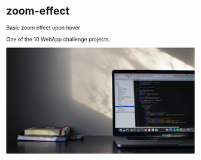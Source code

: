 # zoom-effect
Basic zoom effect upon hover

One of the 10 WebApp challenge projects.

<!DOCTYPE html>
<html lang="en">
    <head>
        <meta charset="UTF-8" />
        <meta name="viewport"
        content="width=device-width, initial-scale=1.0"/>
        <title>Zoom Effect</title>
        <link rel="stylesheet" href="zoom-effect/style.css">
        <script src="zoom-effect/script.js" defer></script>
    </head>
    <body>
        <div id="container">
            <img src="1.jpg" alt="">
        </div>  
    </body>
</html>
